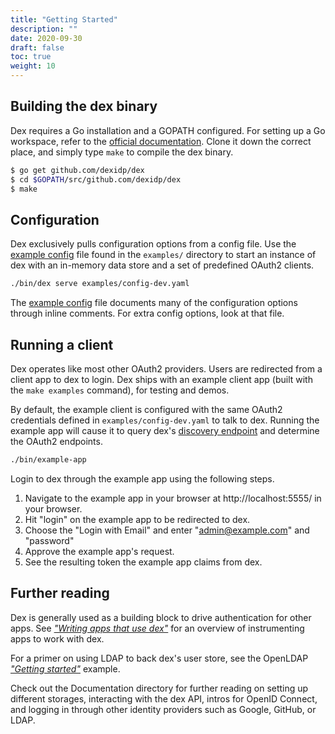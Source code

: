 ```yaml
---
title: "Getting Started"
description: ""
date: 2020-09-30
draft: false
toc: true
weight: 10
---
```


## Building the dex binary

Dex requires a Go installation and a GOPATH configured. For setting up a Go workspace, refer to the [official documentation][go-setup]. Clone it down the correct place, and simply type `make` to compile the dex binary.

```bash
$ go get github.com/dexidp/dex
$ cd $GOPATH/src/github.com/dexidp/dex
$ make
```

## Configuration

Dex exclusively pulls configuration options from a config file. Use the [example config][example-config] file found in the `examples/` directory to start an instance of dex with an in-memory data store and a set of predefined OAuth2 clients.

```bash
./bin/dex serve examples/config-dev.yaml
```

The [example config][example-config] file documents many of the configuration options through inline comments. For extra config options, look at that file.

## Running a client

Dex operates like most other OAuth2 providers. Users are redirected from a client app to dex to login. Dex ships with an example client app (built with the `make examples` command), for testing and demos.

By default, the example client is configured with the same OAuth2 credentials defined in `examples/config-dev.yaml` to talk to dex. Running the example app will cause it to query dex's [discovery endpoint][oidc-discovery] and determine the OAuth2 endpoints.

```bash
./bin/example-app
```

Login to dex through the example app using the following steps.

1. Navigate to the example app in your browser at http://localhost:5555/ in your browser.
2. Hit "login" on the example app to be redirected to dex.
3. Choose the "Login with Email" and enter "admin@example.com" and "password"
4. Approve the example app's request.
5. See the resulting token the example app claims from dex.

## Further reading

Dex is generally used as a building block to drive authentication for other apps. See [_"Writing apps that use dex"_][using-dex] for an overview of instrumenting apps to work with dex.

For a primer on using LDAP to back dex's user store, see the OpenLDAP [_"Getting started"_][ldap-getting-started] example.

Check out the Documentation directory for further reading on setting up different storages, interacting with the dex API, intros for OpenID Connect, and logging in through other identity providers such as Google, GitHub, or LDAP.

[go-setup]: https://golang.org/doc/install
[example-config]: ../examples/config-dev.yaml
[oidc-discovery]: https://openid.net/specs/openid-connect-discovery-1_0-17.html#ProviderMetadata
[using-dex]: using-dex.md
[ldap-getting-started]: ldap-connector.md#getting-started
